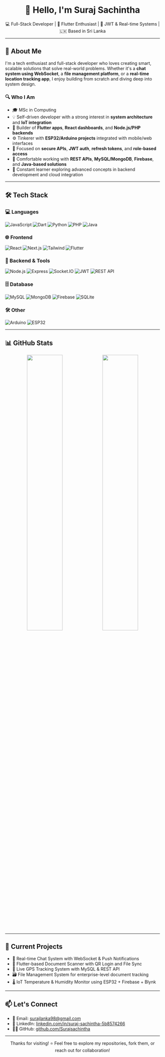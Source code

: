 <h1 align="center">👋 Hello, I'm Suraj Sachintha</h1>
<p align="center">
  💻 Full-Stack Developer | 📱 Flutter Enthusiast | 🔐 JWT & Real-time Systems | 🇱🇰 Based in Sri Lanka
</p>

---

## 🚀 About Me

I'm a tech enthusiast and full-stack developer who loves creating smart, scalable solutions that solve real-world problems. Whether it's a **chat system using WebSocket**, a **file management platform**, or a **real-time location tracking app**, I enjoy building from scratch and diving deep into system design.

### 🔍 Who I Am

- 🎓 MSc in Computing  
- 💡 Self-driven developer with a strong interest in **system architecture** and **IoT integration**
- 🔧 Builder of **Flutter apps**, **React dashboards**, and **Node.js/PHP backends**
- ⚙️ Tinkerer with **ESP32/Arduino projects** integrated with mobile/web interfaces
- 🔐 Focused on **secure APIs**, **JWT auth**, **refresh tokens**, and **role-based access**
- 🔗 Comfortable working with **REST APIs**, **MySQL/MongoDB**, **Firebase**, and **Java-based solutions**
- 🧠 Constant learner exploring advanced concepts in backend development and cloud integration

---

## 🛠️ Tech Stack

### 💻 Languages
![JavaScript](https://img.shields.io/badge/-JavaScript-black?style=flat-square&logo=javascript)
![Dart](https://img.shields.io/badge/-Dart-black?style=flat-square&logo=dart)
![Python](https://img.shields.io/badge/-Python-black?style=flat-square&logo=python)
![PHP](https://img.shields.io/badge/-PHP-black?style=flat-square&logo=php)
![Java](https://img.shields.io/badge/-Java-black?style=flat-square&logo=java)

### 🌐 Frontend
![React](https://img.shields.io/badge/-React-black?style=flat-square&logo=react)
![Next.js](https://img.shields.io/badge/-Next.js-black?style=flat-square&logo=next.js)
![Tailwind](https://img.shields.io/badge/-TailwindCSS-black?style=flat-square&logo=tailwind-css)
![Flutter](https://img.shields.io/badge/-Flutter-black?style=flat-square&logo=flutter)

### 🔧 Backend & Tools
![Node.js](https://img.shields.io/badge/-Node.js-black?style=flat-square&logo=node.js)
![Express](https://img.shields.io/badge/-Express-black?style=flat-square&logo=express)
![Socket.IO](https://img.shields.io/badge/-Socket.IO-black?style=flat-square&logo=socket.io)
![JWT](https://img.shields.io/badge/-JWT-black?style=flat-square&logo=jsonwebtokens)
![REST API](https://img.shields.io/badge/-REST%20API-black?style=flat-square&logo=api)

### 🗄️ Database
![MySQL](https://img.shields.io/badge/-MySQL-black?style=flat-square&logo=mysql)
![MongoDB](https://img.shields.io/badge/-MongoDB-black?style=flat-square&logo=mongodb)
![Firebase](https://img.shields.io/badge/-Firebase-black?style=flat-square&logo=firebase)
![SQLite](https://img.shields.io/badge/SQLite-07405E?style=flat-square&logo=sqlite&logoColor=white)

### 🛠️ Other
![Arduino](https://img.shields.io/badge/-Arduino-black?style=flat-square&logo=arduino)
![ESP32](https://img.shields.io/badge/-ESP32-black?style=flat-square&logo=espressif)

---

## 📊 GitHub Stats

<p align="center">
  <img src="https://github-readme-stats.vercel.app/api?username=Surajsachintha&show_icons=true&theme=tokyonight" width="48%" />
  <img src="https://github-readme-streak-stats.herokuapp.com/?user=Surajsachintha&theme=tokyonight" width="48%" />
</p>

---

## 🧪 Current Projects

- 🔴 Real-time Chat System with WebSocket & Push Notifications  
- 📲 Flutter-based Document Scanner with QR Login and File Sync  
- 📍 Live GPS Tracking System with MySQL & REST API  
- 🗃️ File Management System for enterprise-level document tracking  
- 🌡️ IoT Temperature & Humidity Monitor using ESP32 + Firebase + Blynk

---

## 📫 Let's Connect

- 📧 Email: [surajlanka98@gmail.com](mailto:surajlanka98@gmail.com)  
- 💼 LinkedIn: [linkedin.com/in/suraj-sachintha-5b8574266](https://lk.linkedin.com/in/suraj-sachintha-5b8574266)  
- 🧑‍💻 GitHub: [github.com/Surajsachintha](https://github.com/Surajsachintha)

---

<p align="center">
  Thanks for visiting! ⭐ Feel free to explore my repositories, fork them, or reach out for collaboration!
</p>
